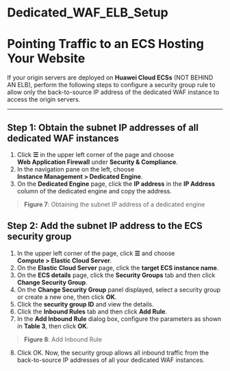 # Dedicated_WAF_ELB_Setup
# Pointing Traffic to an ECS Hosting Your Website

If your origin servers are deployed on **Huawei Cloud ECSs** (NOT BEHIND AN ELB), perform the following steps to configure a security group rule to allow only the back-to-source IP address of the dedicated WAF instance to access the origin servers.

---

## Step 1: Obtain the subnet IP addresses of all dedicated WAF instances

1. Click **☰** in the upper left corner of the page and choose  
   **Web Application Firewall** under **Security & Compliance**.
2. In the navigation pane on the left, choose  
   **Instance Management > Dedicated Engine**.
3. On the **Dedicated Engine** page, click the **IP address** in the **IP Address** column of the dedicated engine and copy the address.

> **Figure 7**: Obtaining the subnet IP address of a dedicated engine  
>

## Step 2: Add the subnet IP address to the ECS security group

1. In the upper left corner of the page, click **☰** and choose  
   **Compute > Elastic Cloud Server**.
2. On the **Elastic Cloud Server** page, click the **target ECS instance name**.
3. On the **ECS details** page, click the **Security Groups** tab and then click **Change Security Group**.
4. On the **Change Security Group** panel displayed, select a security group or create a new one, then click **OK**.
5. Click the **security group ID** and view the details.
6. Click the **Inbound Rules** tab and then click **Add Rule**.
7. In the **Add Inbound Rule** dialog box, configure the parameters as shown in **Table 3**, then click **OK**.

> **Figure 8**: Add Inbound Rule
8. Click OK.
Now, the security group allows all inbound traffic from the back-to-source IP addresses of all your dedicated WAF instances.
